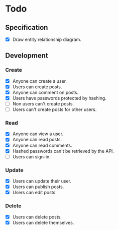 # Todo

## Specification

- [x] Draw entity relationship diagram.

## Development

### Create

- [x] Anyone can create a user.
- [x] Users can create posts.
- [x] Anyone can comment on posts.
- [x] Users have passwords protected by hashing.
- [ ] Non users can't create posts.
- [ ] Users can't create posts for other users.

### Read

- [x] Anyone can view a user.
- [x] Anyone can read posts.
- [x] Anyone can read comments.
- [x] Hashed passwords can't be retrieved by the API.
- [ ] Users can sign-in.

### Update

- [x] Users can update their user.
- [x] Users can publish posts.
- [x] Users can edit posts.

### Delete

- [x] Users can delete posts.
- [x] Users can delete themselves.
